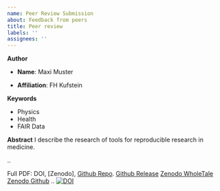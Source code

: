 ```yaml
---
name: Peer Review Submission
about: Feedback from peers
title: Peer review
labels: ''
assignees: ''
---
```


**Author**

- **Name**: Maxi Muster

- **Affiliation**: FH Kufstein

**Keywords**
- Physics
- Health
- FAIR Data

**Abstract**
I describe the research of tools for reproducible research in medicine.

..

Full PDF: DOI, [Zenodo], 
[Github Repo](https://github.com/g4challenge/ds4ns_template).
[Github Release](https://github.com/g4challenge/ds4ns_template/releases/tag/test_release)
[Zenodo WholeTale](https://sandbox.zenodo.org/record/964368)
[Zenodo Github](https://sandbox.zenodo.org/record/964372)
.. [![DOI](https://zenodo.org/badge/DOI/10.5281/zenodo.4661161.svg)](https://doi.org/10.5281/zenodo.4661161)
